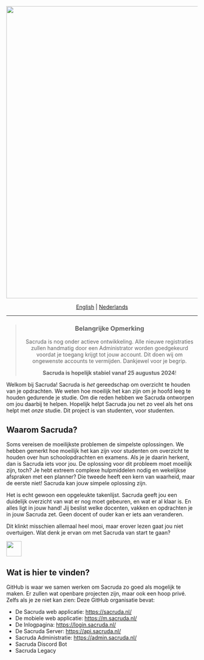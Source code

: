 <div align="center">
  
<p align="center">
    <a href="https://sacruda.nl/" target="_blank" rel="noopener">
        <img src="https://github.com/user-attachments/assets/62913945-6d5f-40d0-b419-3d238ef21314" width="768px"/>
    </a>
</p>

[English](README.md) | [Nederlands](LEESMIJ.md)

---

> ### Belangrijke Opmerking
>
> Sacruda is nog onder actieve ontwikkeling. Alle nieuwe registraties zullen handmatig door een Administrator worden goedgekeurd voordat je toegang krijgt tot jouw account. Dit doen wij om ongewenste accounts te vermijden. Dankjewel voor je begrip.
>
> **Sacruda is hopelijk stabiel vanaf __25 augustus 2024__**!

</div>

Welkom bij Sacruda! Sacruda is _het_ gereedschap om overzicht te houden van je opdrachten. We weten hoe moeilijk het kan zijn om je hoofd leeg te houden gedurende je studie. Om die reden hebben we Sacruda ontworpen om jou daarbij te helpen. Hopelijk helpt Sacruda jou net zo veel als het ons helpt met _onze_ studie. Dit project is van studenten, voor studenten.

## Waarom Sacruda?

Soms vereisen de moeilijkste problemen de simpelste oplossingen. We hebben gemerkt hoe moeilijk het kan zijn voor studenten om overzicht te houden over hun schoolopdrachten en examens. Als je je daarin herkent, dan is Sacruda iets voor jou. De oplossing voor dit probleem moet moeilijk zijn, toch? Je hebt extreem complexe hulpmiddelen nodig en wekelijkse afspraken met een planner? Die tweede heeft een kern van waarheid, maar de eerste niet! Sacruda kan jouw simpele oplossing zijn.

Het is echt gewoon een opgeleukte takenlijst. Sacruda geeft jou een duidelijk overzicht van wat er nog moet gebeuren, en wat er al klaar is. En alles ligt in jouw hand! Jij beslist welke docenten, vakken en opdrachten je in jouw Sacruda zet. Geen docent of ouder kan er iets aan veranderen.

Dit klinkt misschien allemaal heel mooi, maar erover lezen gaat jou niet overtuigen. Wat denk je ervan om met Sacruda van start te gaan?

<a href="https://login.sacruda.nl/" target="_blank" rel="noopener">
    <img src="https://github.com/user-attachments/assets/6b128ac3-7af7-40c1-8438-28563760e58f" height="40px"/>
</a>

## Wat is hier te vinden?
GitHub is waar we samen werken om Sacruda zo goed als mogelijk te maken. Er zullen wat openbare projecten zijn, maar ook een hoop privé. Zelfs als je ze niet kan zien: Deze GitHub organisatie bevat:

- De Sacruda web applicatie: https://sacruda.nl/
- De mobiele web applicatie: https://m.sacruda.nl/
- De Inlogpagina: https://login.sacruda.nl/
- De Sacruda Server: https://api.sacruda.nl/
- Sacruda Administratie: https://admin.sacruda.nl/
- Sacruda Discord Bot
- Sacruda Legacy
